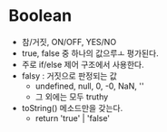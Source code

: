 # Boolean
 - 참/거짓, ON/OFF, YES/NO
 - true, false 중 하나의 값으루ㅗ 평가된다.
 - 주로 if/else 제어 구조에서 사용한다.
 - falsy : 거짓으로 판정되는 값
   - undefined, null, 0, -0, NaN, ''
   - 그 외에는 모두 truthy
 - toString() 메소드만을 갖는다.
   - return 'true' | 'false'
